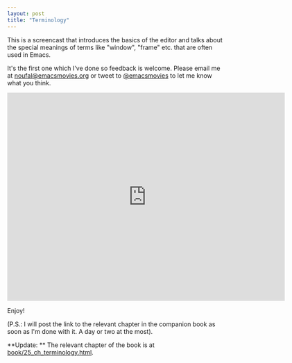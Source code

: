 ```yaml
---
layout: post
title: "Terminology"
---
```


This is a screencast that introduces the basics of the editor and talks about the special meanings of terms like "window", "frame" etc. that are often used in Emacs. 

It's the first one which I've done so feedback is welcome. Please email me at [noufal@emacsmovies.org](mailto:noufal@emacsmovies.org) or tweet to [@emacsmovies](http://twitter.com/emacsmovies) to let me know what you think.

<iframe src="http://archive.org/embed/EmacsMovies/01-episode-terminology.webm" width="640" height="480" frameborder="0"></iframe>

Enjoy!

(P.S.: I will post the link to the relevant chapter in the companion book as soon as I'm done with it. A day or two at the most).

**Update: ** The relevant chapter of the book is at [book/25_ch_terminology.html](http://emacsmovies.org/book/25_ch_terminology.html).
